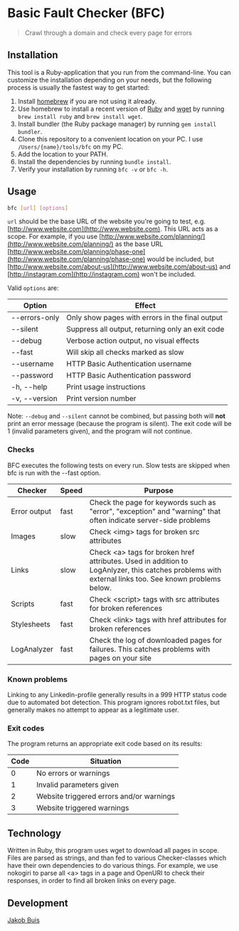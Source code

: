 # Basic Fault Checker (BFC)
> Crawl through a domain and check every page for errors

## Installation
This tool is a Ruby-application that you run from the command-line. You can
customize the installation depending on your needs, but the following process
is usually the fastest way to get started:

1. Install [homebrew](https://brew.sh/) if you are not using it already.
1. Use homebrew to install a recent version of [Ruby](https://www.ruby-lang.org/en/)
and [wget](https://www.gnu.org/software/wget/) by running `brew install ruby`
and `brew install wget`.
1. Install bundler (the Ruby package manager) by running `gem install bundler`.
1. Clone this repository to a convenient location on your PC. I use
`/Users/{name}/tools/bfc` on my PC.
1. Add the location to your PATH.
1. Install the dependencies by running `bundle install`.
1. Verify your installation by running `bfc -v` or `bfc -h`.
## Usage
```bash
bfc [url] [options]
```

`url` should be the base URL of the website you're going to test, e.g. [http://www.website.com](http://www.website.com). This URL acts as a scope. For
example, if you use [http://www.website.com/planning/](http://www.website.com/planning/) as the base URL
[http://www.website.com/planning/phase-one](http://www.website.com/planning/phase-one) would be included, but
[http://www.website.com/about-us](http://www.website.com/about-us) and [http://instagram.com](http://instagram.com) won't
be included.

Valid `options` are:

| Option | Effect |
| ------ | ------ |
| --errors-only | Only show pages with errors in the final output |
| --silent | Suppress all output, returning only an exit code |
| --debug | Verbose action output, no visual effects |
| --fast | Will skip all checks marked as slow |
| --username | HTTP Basic Authentication username |
| --password | HTTP Basic Authentication password |
| -h, --help | Print usage instructions |
| -v, --version | Print version number |

Note: `--debug` and `--silent` cannot be combined, but passing both will **not**
print an error message (because the program is silent). The exit code will be 1
(invalid parameters given), and the program will not continue.

### Checks
BFC executes the following tests on every run. Slow tests are skipped when bfc
is run with the --fast option.

| Checker | Speed | Purpose |
| ------- | ----- | ------- |
| Error output | fast | Check the page for keywords such as "error", "exception" and "warning" that often indicate server-side problems  |
| Images | slow | Check \<img\> tags for broken src attributes |
| Links | slow | Check \<a\> tags for broken href attributes. Used in addition to LogAnlyzer, this catches problems with external links too. See known problems below. |
| Scripts | fast | Check \<script\> tags with src attributes for broken references  |
| Stylesheets | fast | Check \<link\> tags with href attributes for broken references  |
| LogAnalyzer | fast | Check the log of downloaded pages for failures. This catches problems with pages on your site  |

### Known problems
Linking to any Linkedin-profile generally results in a 999 HTTP status code
due to automated bot detection. This program ignores robot.txt files, but generally
makes no attempt to appear as a legitimate user.

### Exit codes
The program returns an appropriate exit code based on its results:

| Code | Situation |
| ---- | --------- |
|    0 | No errors or warnings |
|    1 | Invalid parameters given |
|    2 | Website triggered errors and/or warnings |
|    3 | Website triggered warnings |

## Technology
Written in Ruby, this program uses wget to download all pages in scope. Files are
parsed as strings, and than fed to various Checker-classes which have their own
dependencies to do various things. For example, we use nokogiri to parse all \<a\>
tags in a page and OpenURI to check their responses, in order to find all broken
links on every page.

## Development
[Jakob Buis](http://www.jakobbuis.nl)
